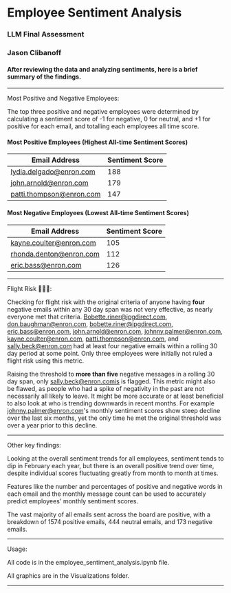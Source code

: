 # Employee Sentiment Analysis
### LLM Final Assessment
### Jason Clibanoff
#### After reviewing the data and analyzing sentiments, here is a brief summary of the findings.

-----------------------------
Most Positive and Negative Employees:

The top three positive and negative employees were determined by calculating a sentiment score of -1 for negative, 0 for neutral, and +1 for positive for each email, and totalling each employees all time score.
#### Most Positive Employees (Highest All-time Sentiment Scores)
| Email Address      | Sentiment Score      |
|-------|-------|
|lydia.delgado@enron.com | 188      |
|john.arnold@enron.com       |  179     |
| patti.thompson@enron.com      |   147    |

#### Most Negative Employees (Lowest All-time Sentiment Scores)
| Email Address      | Sentiment Score      |
|-------|-------|
|	kayne.coulter@enron.com  | 105   |
| rhonda.denton@enron.com  | 112   |
| eric.bass@enron.com      | 126   |

-------------------------------

Flight Risk :rotating_light::rotating_light::rotating_light:: 

Checking for flight risk with the original criteria of anyone having **four** negative emails within any 30 day span was not very effective, as nearly everyone met that criteria. 
Bobette.riner@ipgdirect.com, don.baughman@enron.com, bobette.riner@ipgdirect.com, eric.bass@enron.com, john.arnold@enron.com, johnny.palmer@enron.com, kayne.coulter@enron.com, patti.thompson@enron.com, and sally.beck@enron.com had at least four negative emails within a rolling 30 day period at some point. Only three employees were initially not ruled a flight risk using this metric. 

Raising the threshold to **more than five** negative messages in a rolling 30 day span, only sally.beck@enron.comis is flagged. This metric might also be flawed, as people who had a spike of negativity in the past are not necessarily all likely to leave. It might be more accurate or at least beneficial to also look at who is trending downwards in recent months. For example johnny.palmer@enron.com's monthly sentiment scores show steep decline over the last six months, yet the only time he met the original threshold was over a year prior to this decline.

-------------
Other key findings:

Looking at the overall sentiment trends for all employees, sentiment tends to dip in February each year, but there is an overall positive trend over time, despite individual scores fluctuating greatly from month to month at times.

Features like the number and percentages of positive and negative words in each email and the monthly message count can be used to accurately predict employees' monthly sentiment scores.

The vast majority of all emails sent across the board are positive, with a breakdown of 1574 positive emails, 444 neutral emails, and 173 negative emails.

-----------------

Usage:

All code is in the employee_sentiment_analysis.ipynb file.

All graphics are in the Visualizations folder.

------------------------------


 
